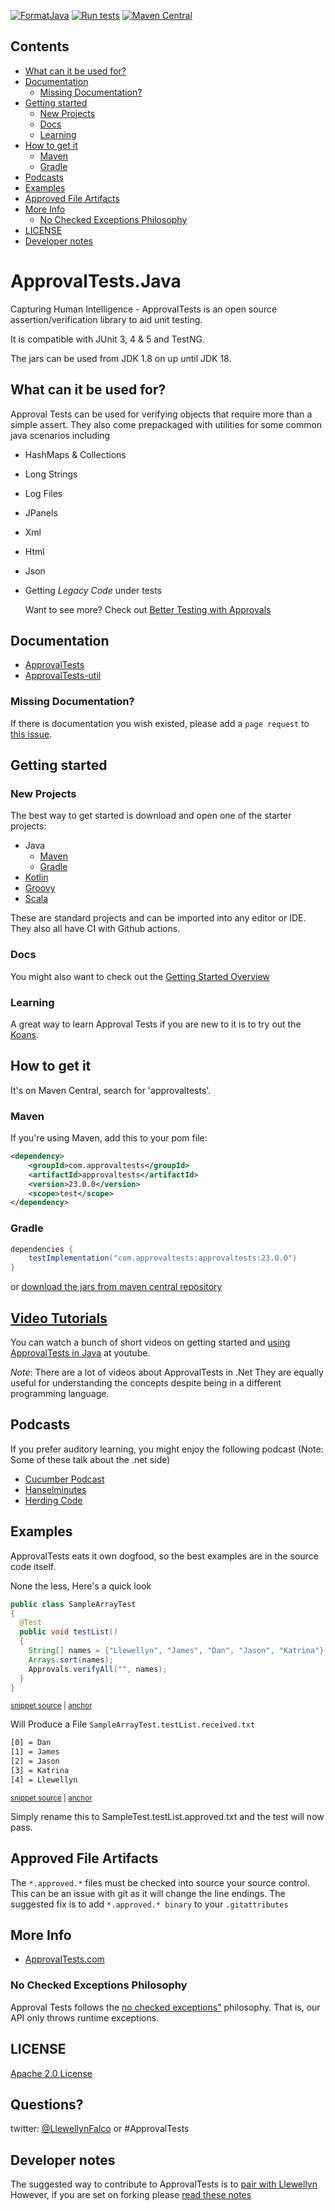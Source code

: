 
[![FormatJava](https://github.com/approvals/ApprovalTests.Java/actions/workflows/formatJava.yml/badge.svg)](https://github.com/approvals/ApprovalTests.Java/actions/workflows/formatJava.yml)
[![Run tests](https://github.com/approvals/ApprovalTests.Java/actions/workflows/test.yml/badge.svg)](https://github.com/approvals/ApprovalTests.Java/actions/workflows/test.yml)
[![Maven Central](https://maven-badges.herokuapp.com/maven-central/com.approvaltests/approvaltests/badge.svg)](https://maven-badges.herokuapp.com/maven-central/com.approvaltests/approvaltests)
<!-- toc -->
## Contents

  * [What can it be used for?](#what-can-it-be-used-for)
  * [Documentation](#documentation)
    * [Missing Documentation?](#missing-documentation)
  * [Getting started](#getting-started)
    * [New Projects](#new-projects)
    * [Docs](#docs)
    * [Learning](#learning)
  * [How to get it](#how-to-get-it)
    * [Maven](#maven)
    * [Gradle](#gradle)
  * [Podcasts](#podcasts)
  * [Examples](#examples)
  * [Approved File Artifacts](#approved-file-artifacts)
  * [More Info](#more-info)
    * [No Checked Exceptions Philosophy](#no-checked-exceptions-philosophy)
  * [LICENSE](#license)
  * [Developer notes](#developer-notes)<!-- endToc -->

# ApprovalTests.Java

Capturing Human Intelligence - ApprovalTests is an open source assertion/verification library to aid unit testing.

It is compatible with JUnit 3, 4 & 5 and TestNG.

The jars can be used from JDK 1.8 on up until JDK 18.

## What can it be used for?

Approval Tests can be used for verifying objects that require more than a simple assert. They also come prepackaged with utilities for some common java scenarios including


- HashMaps & Collections
- Long Strings
- Log Files
- JPanels
- Xml
- Html
- Json
- Getting *Legacy Code* under tests

  Want to see more? Check out [Better Testing with Approvals](https://www.youtube.com/watch?v=QEdpE0chA-s)
  
## Documentation
- [ApprovalTests](/approvaltests/docs/README.md)  
- [ApprovalTests-util](/approvaltests-util/docs/README.md)

### Missing Documentation?
If there is documentation you wish existed, please add a `page request` to [this issue](https://github.com/approvals/ApprovalTests.Java/issues/342).

## Getting started
### New Projects
The best way to get started is download and open one of the starter projects:
* Java
  * [Maven](https://github.com/approvals/approvaltests.java.starterproject)
  * [Gradle](https://github.com/approvals/approvaltests.java.starterproject.gradle)
* [Kotlin](https://github.com/approvals/Approvaltests.Kotlin.StarterProject)
* [Groovy](https://github.com/approvals/Approvaltests.Groovy.StarterProject)
* [Scala](https://github.com/approvals/Approvaltests.Scala.StarterProject)

These are standard projects and can be imported into any editor or IDE.  
They also all have CI with Github actions.

### Docs
You might also want to check out the [Getting Started Overview](approvaltests/docs/tutorials/GettingStarted.md)

### Learning
A great way to learn Approval Tests if you are new to it is to try out the [Koans](https://github.com/approvals/ApprovalTests.java.Koans).

## How to get it
It's on Maven Central, search for 'approvaltests'.

### Maven 
If you're using Maven, add this to your pom file:

``` xml
<dependency>
    <groupId>com.approvaltests</groupId>
    <artifactId>approvaltests</artifactId>
    <version>23.0.0</version>
    <scope>test</scope>
</dependency>
```

### Gradle

```gradle
dependencies {
    testImplementation("com.approvaltests:approvaltests:23.0.0")
}
```

or [download the jars from maven central repository](https://repo1.maven.org/maven2/com/approvaltests/approvaltests/)

[Video Tutorials](https://www.youtube.com/playlist?list=PLFBA98F47156EFAA9&feature=view_all)
---

You can watch a bunch of short videos on getting started and [using ApprovalTests in Java](https://www.youtube.com/playlist?list=PLFBA98F47156EFAA9&feature=view_all) at youtube.

*Note*: There are a lot of videos about ApprovalTests in .Net They are equally useful for understanding the concepts despite being in a different programming language.

## Podcasts

If you prefer auditory learning, you might enjoy the following podcast (Note: Some of these talk about the .net side)

- [Cucumber Podcast](https://cucumber.io/blog/2017/01/26/approval-testing)
- [Hanselminutes](https://www.hanselminutes.com/360/approval-tests-with-llewellyn-falco)
- [Herding Code](https://www.developerfusion.com/media/122649/herding-code-117-llewellyn-falcon-on-approval-tests/)



## Examples

ApprovalTests eats it own dogfood, so the best examples are in the source code itself.

None the less,  Here's a quick look

<!-- snippet: demo -->
<a id='snippet-demo'></a>
```java
public class SampleArrayTest
{
  @Test
  public void testList()
  {
    String[] names = {"Llewellyn", "James", "Dan", "Jason", "Katrina"};
    Arrays.sort(names);
    Approvals.verifyAll("", names);
  }
}
```
<sup><a href='/approvaltests-tests/src/test/java/org/approvaltests/demos/SampleArrayTest.java#L8-L19' title='Snippet source file'>snippet source</a> | <a href='#snippet-demo' title='Start of snippet'>anchor</a></sup>
<!-- endSnippet -->

Will Produce a File `SampleArrayTest.testList.received.txt`
<!-- snippet: /approvaltests-tests/src/test/java/org/approvaltests/demos/SampleArrayTest.testList.approved.txt -->
<a id='snippet-/approvaltests-tests/src/test/java/org/approvaltests/demos/SampleArrayTest.testList.approved.txt'></a>
```txt
[0] = Dan
[1] = James
[2] = Jason
[3] = Katrina
[4] = Llewellyn
```
<sup><a href='/approvaltests-tests/src/test/java/org/approvaltests/demos/SampleArrayTest.testList.approved.txt#L1-L5' title='Snippet source file'>snippet source</a> | <a href='#snippet-/approvaltests-tests/src/test/java/org/approvaltests/demos/SampleArrayTest.testList.approved.txt' title='Start of snippet'>anchor</a></sup>
<!-- endSnippet -->

Simply rename this to SampleTest.testList.approved.txt and the test will now pass.

## Approved File Artifacts


The `*.approved.*` files must be checked into source your source control.
This can be an issue with git as it will change the line endings.
The suggested fix is to add
`*.approved.* binary` to your `.gitattributes`

## More Info

- [ApprovalTests.com](https://approvaltests.com/)

### No Checked Exceptions Philosophy
Approval Tests follows the [no checked exceptions"](approvaltests/docs/explanations/NoCheckedExceptions.md) philosophy. That is, our API only throws runtime exceptions.


## LICENSE
[Apache 2.0 License](http://www.apache.org/licenses/LICENSE-2.0.html)


Questions?
---

twitter: [@LlewellynFalco](https://twitter.com/#!/llewellynfalco) or #ApprovalTests


## Developer notes  

The suggested way to contribute to ApprovalTests is to [pair with Llewellyn](mailto:llewellyn.falco@gmail.com)  
However, if you are set on forking please [read these notes](developer_notes.md)
